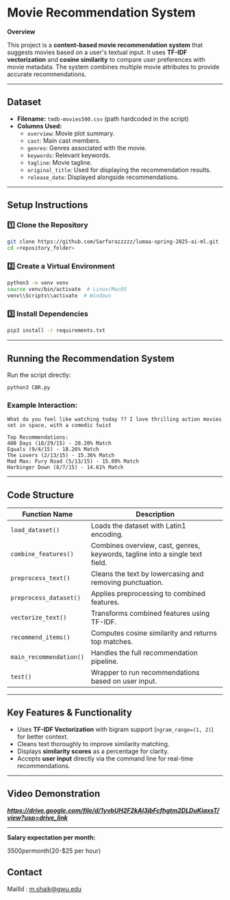 # Movie Recommendation System

**Overview**

This project is a **content-based movie recommendation system** that suggests movies based on a user's textual input. It uses **TF-IDF vectorization** and **cosine similarity** to compare user preferences with movie metadata. The system combines multiple movie attributes to provide accurate recommendations.

---

## **Dataset**

- **Filename:** `tmdb-movies500.csv` (path hardcoded in the script)
- **Columns Used:**
  - `overview`: Movie plot summary.
  - `cast`: Main cast members.
  - `genres`: Genres associated with the movie.
  - `keywords`: Relevant keywords.
  - `tagline`: Movie tagline.
  - `original_title`: Used for displaying the recommendation results.
  - `release_date`: Displayed alongside recommendations.

---

##  **Setup Instructions**

### 1️⃣ **Clone the Repository**

```bash
git clone https://github.com/Sarfarazzzzz/lumaa-spring-2025-ai-ml.git
cd <repository_folder>
```

### 2️⃣ **Create a Virtual Environment**

```bash
python3 -m venv venv
source venv/bin/activate  # Linux/MacOS
venv\\Scripts\\activate  # Windows
```

### 3️⃣ **Install Dependencies**

```bash
pip3 install -r requirements.txt
```

---

##  **Running the Recommendation System**

Run the script directly:

```bash
python3 CBR.py
```

### **Example Interaction:**

```
What do you feel like watching today ?? I love thrilling action movies set in space, with a comedic twist

Top Recommendations:
400 Days (10/29/15) - 20.20% Match
Equals (9/4/15) - 18.26% Match
The Lovers (2/13/15) - 15.36% Match
Mad Max: Fury Road (5/13/15) - 15.09% Match
Harbinger Down (8/7/15) - 14.61% Match
```

---

##  **Code Structure**

| Function Name           | Description                                                                  |
| ----------------------- | ---------------------------------------------------------------------------- |
| `load_dataset()`        | Loads the dataset with Latin1 encoding.                                      |
| `combine_features()`    | Combines overview, cast, genres, keywords, tagline into a single text field. |
| `preprocess_text()`     | Cleans the text by lowercasing and removing punctuation.                     |
| `preprocess_dataset()`  | Applies preprocessing to combined features.                                  |
| `vectorize_text()`      | Transforms combined features using TF-IDF.                                   |
| `recommend_items()`     | Computes cosine similarity and returns top matches.                          |
| `main_recommendation()` | Handles the full recommendation pipeline.                                    |
| `test()`                | Wrapper to run recommendations based on user input.                          |

---

## **Key Features & Functionality**

- Uses **TF-IDF Vectorization** with bigram support (`ngram_range=(1, 2)`) for better context.
- Cleans text thoroughly to improve similarity matching.
- Displays **similarity scores** as a percentage for clarity.
- Accepts **user input** directly via the command line for real-time recommendations.

---


##  **Video Demonstration**

***https://drive.google.com/file/d/1yvbUH2F2kAl3jbFcfhgtm2DLDuKiaxsT/view?usp=drive_link***

---

**Salary expectation per month:** 

$3500 per month ($20-$25 per hour)

## **Contact**
MailId : m.shaik@gwu.edu


